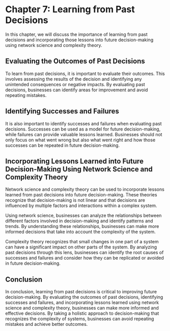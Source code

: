 Chapter 7: Learning from Past Decisions
=======================================

In this chapter, we will discuss the importance of learning from past decisions and incorporating those lessons into future decision-making using network science and complexity theory.

Evaluating the Outcomes of Past Decisions
-----------------------------------------

To learn from past decisions, it is important to evaluate their outcomes. This involves assessing the results of the decision and identifying any unintended consequences or negative impacts. By evaluating past decisions, businesses can identify areas for improvement and avoid repeating mistakes.

Identifying Successes and Failures
----------------------------------

It is also important to identify successes and failures when evaluating past decisions. Successes can be used as a model for future decision-making, while failures can provide valuable lessons learned. Businesses should not only focus on what went wrong but also what went right and how those successes can be repeated in future decision-making.

Incorporating Lessons Learned into Future Decision-Making Using Network Science and Complexity Theory
-----------------------------------------------------------------------------------------------------

Network science and complexity theory can be used to incorporate lessons learned from past decisions into future decision-making. These theories recognize that decision-making is not linear and that decisions are influenced by multiple factors and interactions within a complex system.

Using network science, businesses can analyze the relationships between different factors involved in decision-making and identify patterns and trends. By understanding these relationships, businesses can make more informed decisions that take into account the complexity of the system.

Complexity theory recognizes that small changes in one part of a system can have a significant impact on other parts of the system. By analyzing past decisions through this lens, businesses can identify the root causes of successes and failures and consider how they can be replicated or avoided in future decision-making.

Conclusion
----------

In conclusion, learning from past decisions is critical to improving future decision-making. By evaluating the outcomes of past decisions, identifying successes and failures, and incorporating lessons learned using network science and complexity theory, businesses can make more informed and effective decisions. By taking a holistic approach to decision-making that recognizes the complexity of systems, businesses can avoid repeating mistakes and achieve better outcomes.


